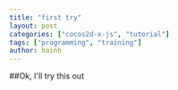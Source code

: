 ```yaml
---
title: "first try"
layout: post
categories: ["cocos2d-x-js", "tutorial"]
tags: ["programming", "training"]
author: hainh
---
```



##Ok, I'll try this out